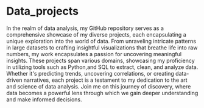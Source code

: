 # Data_projects
In the realm of data analysis, my GitHub repository serves as a comprehensive showcase of my diverse projects, each encapsulating a unique exploration into the world of data. From unraveling intricate patterns in large datasets to crafting insightful visualizations that breathe life into raw numbers, my work encapsulates a passion for uncovering meaningful insights. These projects span various domains, showcasing my proficiency in utilizing tools such as Python,and SQL to extract, clean, and analyze data. Whether it's predicting trends, uncovering correlations, or creating data-driven narratives, each project is a testament to my dedication to the art and science of data analysis. Join me on this journey of discovery, where data becomes a powerful lens through which we gain deeper understanding and make informed decisions.
